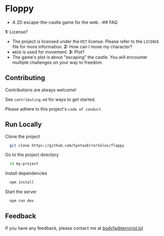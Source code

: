 

# Floppy
- A 2D escape-the-castle game for the web. 
   -## FAQ

**__1:__** License?
- The project is licensed under the `MIT` license. Please refer to the `LICENSE` file for more information.
**__2:__** How can I move my character?
- `WASD` is used for movement.
**__3:__** Plot?
- The game's plot is about "escaping" the castle. You will encounter multiple challenges on your way to freedom.



## Contributing

Contributions are always welcome!

See `contributing.md` for ways to get started.

Please adhere to this project's `code of conduct`.


## Run Locally

Clone the project

```bash
  git clone https://github.com/SyntaxErrorSolos/floppy
```

Go to the project directory

```bash
  cd my-project
```

Install dependencies

```bash
  npm install
```

Start the server

```bash
  npm run dev
```


## Feedback

If you have any feedback, please contact me at bodyfa@terrorist.lol

